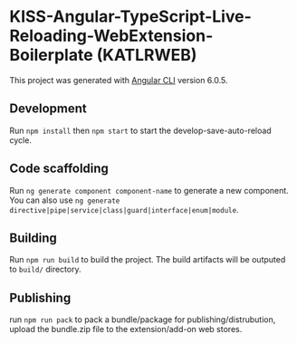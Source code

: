 # KISS-Angular-TypeScript-Live-Reloading-WebExtension-Boilerplate (KATLRWEB)

This project was generated with [Angular CLI](https://github.com/angular/angular-cli) version 6.0.5.

## Development

Run `npm install` then `npm start` to start the develop-save-auto-reload cycle.

## Code scaffolding

Run `ng generate component component-name` to generate a new component. You can also use `ng generate directive|pipe|service|class|guard|interface|enum|module`.

## Building

Run `npm run build` to build the project.
The build artifacts will be outputed to `build/` directory.

## Publishing

run `npm run pack` to pack a bundle/package for publishing/distrubution,
upload the bundle.zip file to the extension/add-on web stores.

[//]: # "## Running unit tests"

[//]: # "Run `ng test` to execute the unit tests via [Karma](https://karma-runner.github.io)."

[//]: # "## Running end-to-end tests"

[//]: # "Run `ng e2e` to execute the end-to-end tests via [Protractor](http://www.protractortest.org/)."

[//]: # "## Further help"

[//]: # "To get more help on the Angular CLI use `ng help` or go check out the [Angular CLI README](https://github.com/angular/angular-cli/blob/master/README.md)."

